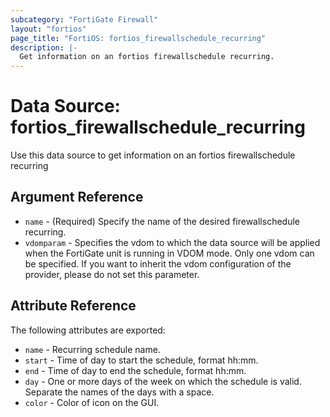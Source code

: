 ```yaml
---
subcategory: "FortiGate Firewall"
layout: "fortios"
page_title: "FortiOS: fortios_firewallschedule_recurring"
description: |-
  Get information on an fortios firewallschedule recurring.
---
```


# Data Source: fortios_firewallschedule_recurring
Use this data source to get information on an fortios firewallschedule recurring

## Argument Reference

* `name` - (Required) Specify the name of the desired firewallschedule recurring.
* `vdomparam` - Specifies the vdom to which the data source will be applied when the FortiGate unit is running in VDOM mode. Only one vdom can be specified. If you want to inherit the vdom configuration of the provider, please do not set this parameter.


## Attribute Reference

The following attributes are exported:

* `name` - Recurring schedule name.
* `start` - Time of day to start the schedule, format hh:mm.
* `end` - Time of day to end the schedule, format hh:mm.
* `day` - One or more days of the week on which the schedule is valid. Separate the names of the days with a space.
* `color` - Color of icon on the GUI.

